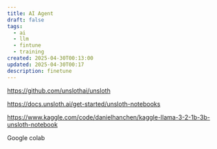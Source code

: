 ```yaml
---
title: AI Agent
draft: false
tags:
  - ai
  - llm
  - fintune
  - training
created: 2025-04-30T00:13:00
updated: 2025-04-30T00:17
description: finetune
---
```

https://github.com/unslothai/unsloth

https://docs.unsloth.ai/get-started/unsloth-notebooks

https://www.kaggle.com/code/danielhanchen/kaggle-llama-3-2-1b-3b-unsloth-notebook


Google colab